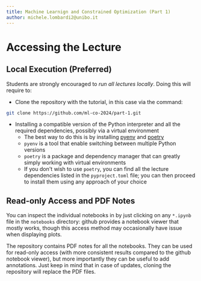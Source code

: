 ```yaml
---
title: Machine Learnign and Constrained Optimization (Part 1)
author: michele.lombardi2@unibo.it
---
```


# Accessing the Lecture #

## Local Execution (Preferred) ##

Students are strongly encouraged to _run all lectures locally_. Doing this will require to:


* Clone the repository with the tutorial, in this case via the command:
```sh
git clone https://github.com/ml-co-2024/part-1.git
```
* Installing a compatible version of the Python interpreter and all the required dependencies, possibly via a virtual environment
  - The best way to do this is by installing [pyenv](https://github.com/pyenv/pyenv) and [poetry](https://python-poetry.org)
  - `pyenv` is a tool that enable switching between multiple Python versions
  - `poetry` is a package and dependency manager that can greatly simply working with virtual environments
  - If you don't wish to use `poetry`, you can find all the lecture dependencies listed in the `pyproject.toml` file; you can then proceed to install them using any approach of your choice

## Read-only Access and PDF Notes ##

You can inspect the individual notebooks in by just clicking on any `*.ipynb` file in the `notebooks` directory: github provides a notebook viewer that mostly works, though this access method may occasionally have issue when displaying plots.

The repository contains PDF notes for all the notebooks. They can be used for read-only access (with more consistent results compared to the github notebook viewer), but more importantly they can be useful to add annotations. Just keep in mind that in case of updates, cloning the repository will replace the PDF files.
